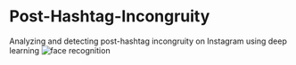 # Post-Hashtag-Incongruity
Analyzing and detecting post-hashtag incongruity on Instagram using deep learning
![face recognition](https://user-images.githubusercontent.com/47991444/196918528-2b6bc440-53e4-4972-95d6-8684ad54b2b4.png)
